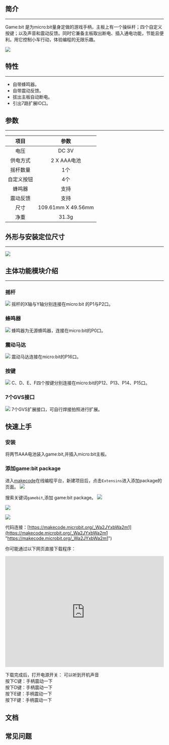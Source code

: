## 简介
---
Game:bit 是为micro:bit量身定做的游戏手柄，主板上有一个操纵杆；四个自定义按键；以及声音和震动反馈。同时它兼备主板取出断电、插入通电功能，节能且便利。用它控制小车行动，体验编程的无限乐趣。

![](https://i.imgur.com/XRAYD5N.jpg)

## 特性
---
- 自带蜂鸣器。
- 自带震动反馈。
- 拔出主板自动断电。
- 引出7路扩展IO口。

## 参数
---
|项目|参数|
|:-:|:-:|
|电压|DC 3V|
|供电方式|2 X AAA电池|
|摇杆数量|1个|
|自定义按钮|4个|
|蜂鸣器|支持|
|震动反馈|支持|
|尺寸|109.61mm X 49.56mm|
|净重|31.3g|

## 外形与安装定位尺寸
---

![](https://i.imgur.com/cEMB6uA.png)

## 主体功能模块介绍
---
### 摇杆   
![](https://i.imgur.com/16Na1x6.png)
摇杆的X轴与Y轴分别连接在micro:bit 的P1与P2口。

### 蜂鸣器   
![](https://i.imgur.com/NZOy696.png)
蜂鸣器为无源蜂鸣器，连接在micro:bit的P0口。

### 震动马达  
![](https://i.imgur.com/3wVSHD5.png)
震动马达连接在micro:bit的P16口。

### 按键  
![](https://i.imgur.com/b1wuw5f.png)
C、D、E、F四个按键分别连接在micro:bit的P12、P13、P14、P15口。

### 7个GVS接口  
![](https://i.imgur.com/JZshFRv.png)
7个GVS扩展接口，可自行焊接拍照进行扩展。

## 快速上手
### 安装
将两节AAA电池装入game:bit,并插入micro:bit主板。

### 添加game:bit package
进入[makecode](https://makecode.microbit.org/)在线编程平台，新建项目后，点击`Extensins`进入添加package的页面。
![](https://i.imgur.com/O083Mwu.jpg)

搜索关键词`gamebit`,添加 game:bit package。
![](https://i.imgur.com/Th0J0D4.png)

![](https://i.imgur.com/8Cts0YA.png)


![](https://i.imgur.com/F02lFh7.png)

代码连接：[https://makecode.microbit.org/_Wa2JYxbWa2m1](https://makecode.microbit.org/_Wa2JYxbWa2m1 "https://makecode.microbit.org/_Wa2JYxbWa2m1")

你可能通过以下网页直接下载程序：

<div style="position:relative;height:0;padding-bottom:70%;overflow:hidden;"><iframe style="position:absolute;top:0;left:0;width:100%;height:100%;" src="https://makecode.microbit.org/#pub:_U8g12ia1PE6g" frameborder="0" sandbox="allow-popups allow-forms allow-scripts allow-same-origin"></iframe></div>

下载完成后，打开电源开关：
可以听到开机声音  
按下C键：手柄震动一下  
按下D键：手柄震动一下  
按下E键：手柄震动一下  
按下F键：手柄震动一下  

## 文档

## 常见问题





